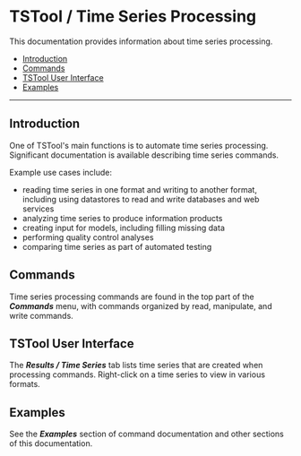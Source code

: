 # TSTool / Time Series Processing #

This documentation provides information about time series processing.

*   [Introduction](#introduction)
*   [Commands](#commands)
*   [TSTool User Interface](#tstool-user-interface)
*   [Examples](#examples)

---------------------

## Introduction ##

One of TSTool's main functions is to automate time series processing.
Significant documentation is available describing time series commands.

Example use cases include:

*   reading time series in one format and writing to another format,
    including using datastores to read and write databases and web services
*   analyzing time series to produce information products
*   creating input for models, including filling missing data
*   performing quality control analyses
*   comparing time series as part of automated testing

## Commands ##

Time series processing commands are found in the top part of the ***Commands*** menu,
with commands organized by read, manipulate, and write commands.

## TSTool User Interface ##

The ***Results / Time Series*** tab lists time series that are created when processing commands.
Right-click on a time series to view in various formats.

## Examples ##

See the ***Examples*** section of command documentation and other sections of this documentation.
